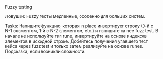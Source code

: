 Fuzzy testing

Ловушки:
Fuzzy тесты медленные, особенно для больших систем.


Tasks:
Напишите функцию, которая in place инвертирует строку (0-й с N-1 элементом, 1-й с N-2 элементом, etc.) и напишите на нее fuzz test. В начале не используйте тип rune, инвертируйте на основе индексов элементов в исходной строке. Добейтесь получения упавшего тест кейса через fuzz test и только затем реализуйте на основе runes. Подсказка, если возникли сложности.